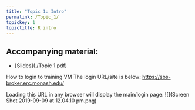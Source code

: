 ```yaml
---
title: "Topic 1: Intro"
permalink: /Topic_1/
topickey: 1
topictitle: R intro
---
```




Accompanying material:
---------------------

* [Slides](./Topic 1.pdf)


How to login to training VM
The login URL/site is below: https://sbs-broker.erc.monash.edu/ 

Loading this URL in any browser will display the main/login page:
![](Screen Shot 2019-09-09 at 12.04.10 pm.png)


